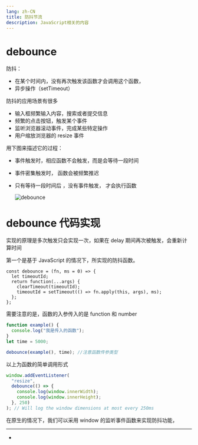 ```yaml
---
lang: zh-CN
title: 防抖节流
description: JavaScript相关的内容
---
```


# debounce

防抖：

- 在某个时间内，没有再次触发该函数才会调用这个函数，
- 异步操作（setTimeout）

防抖的应用场景有很多

- 输入框频繁输入内容，搜索或者提交信息
- 频繁的点击按钮，触发某个事件
- 监听浏览器滚动事件，完成某些特定操作
- 用户缩放浏览器的 resize 事件

用下图来描述它的过程：

- 事件触发时，相应函数不会触发，而是会等待一段时间

- 事件密集触发时， 函数会被频繁推迟

- 只有等待一段时间后 ，没有事件触发， 才会执行函数

  ![debounce](~@/img/debounce.webp)

# debounce 代码实现

实现的原理是多次触发只会实现一次，如果在 delay 期间再次被触发，会重新计算时间

第一个是基于 JavaScript 的情况下，所实现的防抖函数。

```js{1,2,5}
const debounce = (fn, ms = 0) => {
  let timeoutId;
  return function(...args) {
    clearTimeout(timeoutId);
    timeoutId = setTimeout(() => fn.apply(this, args), ms);
  };
};
```

需要注意的是，函数的入参传入的是 function 和 number

```js
function example() {
  console.log("我是传入的函数");
}
let time = 5000;

debounce(example(), time); //注意函数传参类型
```

以上为函数的简单调用形式

```js
window.addEventListener(
  "resize",
  debounce(() => {
    console.log(window.innerWidth);
    console.log(window.innerHeight);
  }, 250)
); // Will log the window dimensions at most every 250ms
```

在原生的情况下，我们可以采用 window 的监听事件函数来实现防抖功能，

---

-
